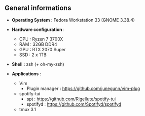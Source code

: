 ## General informations

* **Operating System** : Fedora Workstation 33 (GNOME 3.38.4)

* **Hardware configuration** :
  - CPU : Ryzen 7 3700X
  - RAM : 32GB DDR4
  - GPU : RTX 2070 Super
  - SSD : 2 x 1TB

* **Shell** : zsh (+ oh-my-zsh)

* **Applications** :
  - Vim
    * Plugin manager : https://github.com/junegunn/vim-plug
  - spotify-tui
    * spt : https://github.com/Rigellute/spotify-tui
    * spotifyd : https://github.com/Spotifyd/spotifyd
  - tmux 3.1

